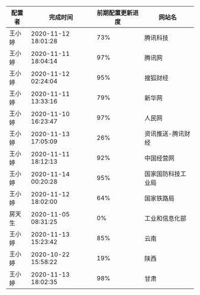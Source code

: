 
|	配置者	|	完成时间	|	前期配置更新进度	|	网站名	|
|----|----|----|----|
|	王小婷	|	2020-11-12 18:01:28	|	 73%	|	腾讯科技	|
|	王小婷	|	2020-11-11 18:04:14	|	 97%	|	腾讯网	|
|	王小婷	|	2020-11-12 02:24:04	|	 95%	|	搜狐财经	|
|	王小婷	|	2020-11-11 13:33:16	|	 79%	|	新华网	|
|	王小婷	|	2020-11-10 16:23:47	|	 97%	|	人民网	|
|	王小婷	|	2020-11-13 17:05:09	|	 26%	|	资讯推送-腾讯财经	|
|	王小婷	|	2020-11-11 18:12:13	|	 92%	|	中国经营网	|
|	王小婷	|	2020-11-14 00:20:28	|	 95%	|	国家国防科技工业局	|
|	王小婷	|	2020-11-12 18:02:00	|	 64%	|	国家铁路局	|
|	房天生	|	2020-11-05 08:31:25	|	  0%	|	工业和信息化部	|
|	王小婷	|	2020-11-13 15:23:42	|	 85%	|	云南	|
|	王小婷	|	2020-10-22 15:58:22	|	 19%	|	陕西	|
|	王小婷	|	2020-11-13 18:02:35	|	 98%	|	甘肃	|
